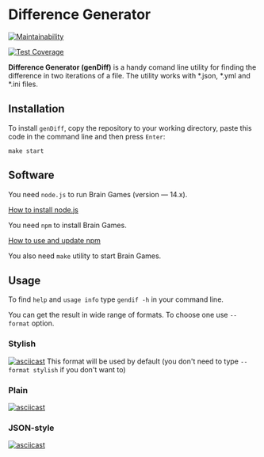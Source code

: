 # Difference Generator

[![Maintainability](https://api.codeclimate.com/v1/badges/a99a88d28ad37a79dbf6/maintainability)](https://codeclimate.com/github/codeclimate/codeclimate/maintainability)

[![Test Coverage](https://api.codeclimate.com/v1/badges/e64a6e97fe835bc0fcf1/test_coverage)](https://codeclimate.com/github/olegkuzmenko/frontend-project-lvl2/test_coverage)

**Difference Generator (genDiff)** is a handy comand line utility for finding the difference in two iterations of a file. The utility works with *.json, *.yml and *.ini files.

## Installation ##
To install `genDiff`, copy the repository to your working directory, paste this code in the command line and then press `Enter`:

```make start```

## Software

You need `node.js` to run Brain Games (version — 14.x). 

[How to install node.js](https://nodejs.org/en/download/package-manager/)

You need `npm` to install Brain Games.

[How to use and update npm](https://www.npmjs.com/get-npm)

You also need `make` utility to start Brain Games.

## Usage

To find `help` and `usage info` type ```gendif -h``` in your command line.

You can get the result in wide range of formats. To choose one use `--format` option.

### Stylish
[![asciicast](https://asciinema.org/a/FknxqeD7CqjeamDiKN7XDSCnU.svg)](https://asciinema.org/a/FknxqeD7CqjeamDiKN7XDSCnU)
This format will be used by default (you don't need to type `--format stylish` if you don't want to)

### Plain
[![asciicast](https://asciinema.org/a/9QH7uFxgfq0mQQTMxoR4NMCNL.svg)](https://asciinema.org/a/9QH7uFxgfq0mQQTMxoR4NMCNL)

### JSON-style
[![asciicast](https://asciinema.org/a/krcm3k8RAIM93JxmxlVkcO9nO.svg)](https://asciinema.org/a/krcm3k8RAIM93JxmxlVkcO9nO)


